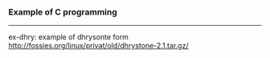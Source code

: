 ### Example of C programming

---------------------------------------------------
ex-dhry:
  example of dhrysonte form
  http://fossies.org/linux/privat/old/dhrystone-2.1.tar.gz/

